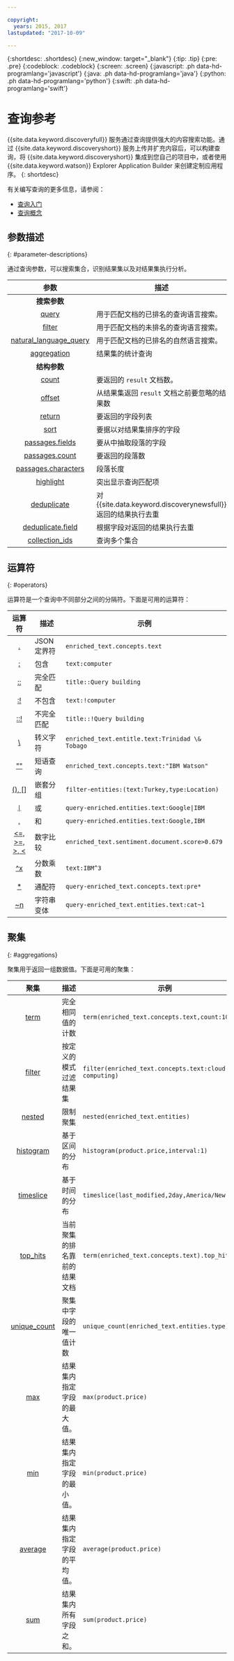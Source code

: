 ```yaml
---

copyright:
  years: 2015, 2017
lastupdated: "2017-10-09"

---
```


{:shortdesc: .shortdesc}
{:new_window: target="_blank"}
{:tip: .tip}
{:pre: .pre}
{:codeblock: .codeblock}
{:screen: .screen}
{:javascript: .ph data-hd-programlang='javascript'}
{:java: .ph data-hd-programlang='java'}
{:python: .ph data-hd-programlang='python'}
{:swift: .ph data-hd-programlang='swift'}

# 查询参考

{{site.data.keyword.discoveryfull}} 服务通过查询提供强大的内容搜索功能。通过 {{site.data.keyword.discoveryshort}} 服务上传并扩充内容后，可以构建查询，将 {{site.data.keyword.discoveryshort}} 集成到您自己的项目中，或者使用 {{site.data.keyword.watson}} Explorer Application Builder 来创建定制应用程序。
{: shortdesc}

有关编写查询的更多信息，请参阅：
- [查询入门](/docs/services/discovery/getting-started-query.html)
- [查询概念](/docs/services/discovery/using.html)

## 参数描述
{: #parameter-descriptions}

通过查询参数，可以搜索集合，识别结果集以及对结果集执行分析。


| 参数| 描述| 示例|
|:-------------------:|------------------------------------------------------------|--------------------------------|
|**搜索参数**|  |  |
| [query](/docs/services/discovery/query-parameters.html#query) | 用于匹配文档的已排名的查询语言搜索。| `query=bees` |
| [filter](/docs/services/discovery/query-parameters.html#filter) | 用于匹配文档的未排名的查询语言搜索。| `filter=bees` |
| [natural_language_query](/docs/services/discovery/query-parameters.html#nlq) | 用于匹配文档的已排名的自然语言搜索。| `natural_language_query="How do bees fly"` |
| [aggregation](/docs/services/discovery/query-parameters.html#aggregation) | 结果集的统计查询| `aggregation=term(enriched_text.entities.type)` |
| **结构参数**| | |
| [count](/docs/services/discovery/query-parameters.html#count) | 要返回的 `result` 文档数。| `count=15` |
| [offset](/docs/services/discovery/query-parameters.html#offset) | 从结果集返回 `result` 文档之前要忽略的结果数| `offset=100` |
| [return](/docs/services/discovery/query-parameters.html#return) | 要返回的字段列表| `return=title,url` |
| [sort](/docs/services/discovery/query-parameters.html#sort) | 要据以对结果集排序的字段| `sort=enriched_text.sentiment.document.score` |
| [passages.fields](/docs/services/discovery/query-parameters.html#passages_fields) | 要从中抽取段落的字段| `passages=true&passages.fields=text,abstract,conclusion` |
| [passages.count](/docs/services/discovery/query-parameters.html#passages_count) | 要返回的段落数| `passages=true&passages.count=6` |
| [passages.characters](/docs/services/discovery/query-parameters.html#passages_characters) | 段落长度| `passages=true&passages.characters=144` |
| [highlight](/docs/services/discovery/query-parameters.html#highlight) | 突出显示查询匹配项| `highlight=true` |
| [deduplicate](/docs/services/discovery/query-parameters.html#deduplicate) | 对 {{site.data.keyword.discoverynewsfull}} 返回的结果执行去重| `deduplicate=true` |
| [deduplicate.field](/docs/services/discovery/query-parameters.html#deduplicated_field) | 根据字段对返回的结果执行去重| `deduplicate.field=title` |
| [collection_ids](/docs/services/discovery/query-parameters.html#collection_ids) | 查询多个集合| `collection_ids={1},{2},{3}` |

## 运算符
{: #operators}

运算符是一个查询中不同部分之间的分隔符。下面是可用的运算符：

| 运算符| 描述| 示例|
|:-------------------:|------------------------------------------------------------|--------------------------------|
| [.](/docs/services/discovery/query-operators.html#delimiter) | JSON 定界符| `enriched_text.concepts.text` |
| [:](/docs/services/discovery/query-operators.html#includes) | 包含| `text:computer` |
| [::](/docs/services/discovery/query-operators.html#match) | 完全匹配| `title::Query building` |
| [:!](/docs/services/discovery/query-operators.html#notinclude) | 不包含| `text:!computer` |
| [::!](/docs/services/discovery/query-operators.html#notamatch) | 不完全匹配| `title::!Query building` |
| [\\](/docs/services/discovery/query-operators.html#escape) | 转义字符| `enriched_text.entitle.text:Trinidad \& Tobago` |
| [""](/docs/services/discovery/query-operators.html#phrase) | 短语查询| `enriched_text.concepts.text:"IBM Watson"` |
| [(), \[\]](/docs/services/discovery/query-operators.html#nestedquery) | 嵌套分组| `filter-entities:(text:Turkey,type:Location)` |
| [<code>&#124;</code>](/docs/services/discovery/query-operators.html#or) | 或| <code>query-enriched.entities.text:Google&#124;IBM</code> |
| [,](/docs/services/discovery/query-operators.html#and) | 和| `query-enriched.entities.text:Google,IBM` |
| [<=, >=, >, <](/docs/services/discovery/query-operators.html#comparisons) | 数字比较|  `enriched_text.sentiment.document.score>0.679`     |
| [^x](/docs/services/discovery/query-operators.html#multiplier) | 分数乘数| `text:IBM^3` |
| [*](/docs/services/discovery/query-operators.html#wildcard) | 通配符| `query-enriched_text.concepts.text:pre*` |
| [~n](/docs/services/discovery/query-operators.html#variation) | 字符串变体| `query-enriched_text.entities.text:cat~1` |

## 聚集
{: #aggregations}

聚集用于返回一组数据值。下面是可用的聚集：

| 聚集| 描述| 示例|
|:-------------------:|------------------------------------------------------------|--------------------------------|
| [term](/docs/services/discovery/query-aggregations.html#term) | 完全相同值的计数| `term(enriched_text.concepts.text,count:10)` |
| [filter](/docs/services/discovery/query-aggregations.html#filter) | 按定义的模式过滤结果集| `filter(enriched_text.concepts.text:cloud computing)`
| [nested](/docs/services/discovery/query-aggregations.html#nested) | 限制聚集| `nested(enriched_text.entities)` |
| [histogram](/docs/services/discovery/query-aggregations.html#histogram) | 基于区间的分布| `histogram(product.price,interval:1)` |
| [timeslice](/docs/services/discovery/query-aggregations.html#timeslice) | 基于时间的分布| `timeslice(last_modified,2day,America/New York)` |
| [top_hits](/docs/services/discovery/query-aggregations.html#top_hits) | 当前聚集的排名靠前的结果文档| `term(enriched_text.concepts.text).top_hits(10)` |
| [unique_count](/docs/services/discovery/query-aggregations.html#unique_count) | 聚集中字段的唯一值计数| `unique_count(enriched_text.entities.type)` |
| [max](/docs/services/discovery/query-aggregations.html#min) | 结果集内指定字段的最大值。| `max(product.price)` |
| [min](/docs/services/discovery/query-aggregations.html#max) | 结果集内指定字段的最小值。| `min(product.price)` |
| [average](/docs/services/discovery/query-aggregations.html#average) |结果集内指定字段的平均值。| `average(product.price)` |
| [sum](/docs/services/discovery/query-aggregations.html#sum) | 结果集内所有字段之和。| `sum(product.price)` |
